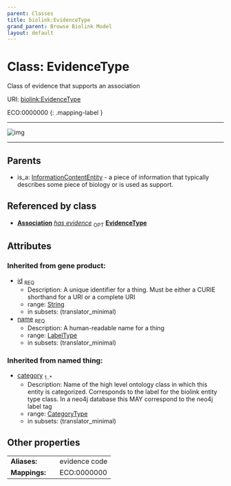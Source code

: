 ```yaml
---
parent: Classes
title: biolink:EvidenceType
grand_parent: Browse Biolink Model
layout: default
---
```


# Class: EvidenceType


Class of evidence that supports an association

URI: [biolink:EvidenceType](https://w3id.org/biolink/vocab/EvidenceType)

ECO:0000000
{: .mapping-label }


---

![img](http://yuml.me/diagram/nofunky;dir:TB/class/[InformationContentEntity],[InformationContentEntity]%5E-[EvidenceType%7Cid(i):string;name(i):label_type;category(i):category_type%20%2B],[Association])

---


## Parents

 *  is_a: [InformationContentEntity](InformationContentEntity.md) - a piece of information that typically describes some piece of biology or is used as support.

## Referenced by class

 *  **[Association](Association.md)** *[has evidence](has_evidence.md)*  <sub>OPT</sub>  **[EvidenceType](EvidenceType.md)**

## Attributes


### Inherited from gene product:

 * [id](id.md)  <sub>REQ</sub>
    * Description: A unique identifier for a thing. Must be either a CURIE shorthand for a URI or a complete URI
    * range: [String](types/String.md)
    * in subsets: (translator_minimal)
 * [name](name.md)  <sub>REQ</sub>
    * Description: A human-readable name for a thing
    * range: [LabelType](types/LabelType.md)
    * in subsets: (translator_minimal)

### Inherited from named thing:

 * [category](category.md)  <sub>1..*</sub>
    * Description: Name of the high level ontology class in which this entity is categorized. Corresponds to the label for the biolink entity type class. In a neo4j database this MAY correspond to the neo4j label tag
    * range: [CategoryType](types/CategoryType.md)
    * in subsets: (translator_minimal)

## Other properties

|  |  |  |
| --- | --- | --- |
| **Aliases:** | | evidence code |
| **Mappings:** | | ECO:0000000 |

